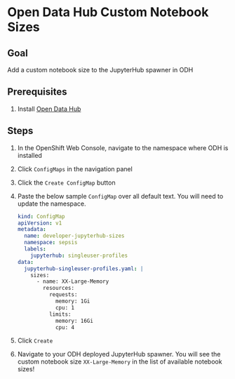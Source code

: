 # Open Data Hub Custom Notebook Sizes

## Goal

Add a custom notebook size to the JupyterHub spawner in ODH

## Prerequisites

1. Install [Open Data Hub](https://opendatahub.io)

## Steps

1. In the OpenShift Web Console, navigate to the namespace where ODH is installed
2. Click `ConfigMaps` in the navigation panel
3. Click the `Create ConfigMap` button
4. Paste the below sample `ConfigMap` over all default text. You will need to update the namespace.

    ```yaml
    kind: ConfigMap
    apiVersion: v1
    metadata:
      name: developer-jupyterhub-sizes
      namespace: sepsis
      labels:
        jupyterhub: singleuser-profiles
    data:
      jupyterhub-singleuser-profiles.yaml: |
        sizes:
          - name: XX-Large-Memory
            resources:
              requests:
                memory: 1Gi
                cpu: 1
              limits:
                memory: 16Gi
                cpu: 4
    ```

5. Click `Create`

6. Navigate to your ODH deployed JupyterHub spawner. You will see the custom notebook size `XX-Large-Memory` in the list of available notebook sizes!